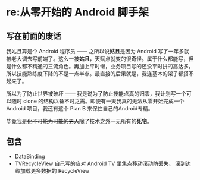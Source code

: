 # re:从零开始的 Android 脚手架 #

## 写在前面的废话 ##
我姑且算是个 Android 程序员 —— 之所以说**姑且**是因为 Android 写了一年多就被老大调去写前端了。这么一被**姑且**，天赋点就变的很奇怪。属于什么都能写，但是什么都不精通的三流角色。再加上平时懒，业务项目写的还没平时拼的高达多，所以技能熟练度下降的不是一点半点。最直接的后果就是，我连基本的架子都搭不起来了。

所以为了防止世界被破坏 —— 我是说为了防止技能点真的归零，我计划写一个可以随时 clone 的结构以备不时之需。即便有一天我真的无法从零开始完成一个 Android 项目，我还有这个 Plan B 来保住自己的Android专精。

毕竟我是~~化不可能为可能的男人~~除了技术之外一无所有的**死宅**。

## 包含 ##
- DataBinding
- TVRecycleView 自己写的应对 Android TV 里焦点移动滚动防丢失、 滚到边缘加载更多数据的 RecycleView